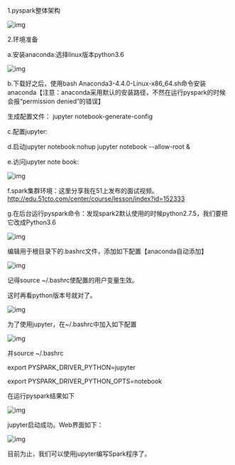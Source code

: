 1.pyspark整体架构

![img](https://note.youdao.com/yws/public/resource/e9aeefa075413da0f2c8ca0594e5d1d4/xmlnote/026AB6E837FA45BEBACD593E391A22A4/10347)



2.环境准备

 a.安装anaconda:选择linux版本python3.6

![img](https://note.youdao.com/yws/public/resource/e9aeefa075413da0f2c8ca0594e5d1d4/xmlnote/1BAAF397CE9A4452BC1C0374DD11893F/10350)



b.下载好之后，使用bash Anaconda3-4.4.0-Linux-x86_64.sh命令安装anaconda【注意：anaconda采用默认的安装路径，不然在运行pyspark的时候会报“permission denied”的错误】

生成配置文件： jupyter notebook-generate-config

c.配置jupyter:





d.启动jupyter  notebook:nohup jupyter notebook --allow-root &



e.访问jupyter note book:

![img](https://note.youdao.com/yws/public/resource/e9aeefa075413da0f2c8ca0594e5d1d4/xmlnote/548F525F331D48309CC23BAFD0DBA335/10368)



f.spark集群环境：这里分享我在51上发布的面试视频。<http://edu.51cto.com/center/course/lesson/index?id=152333>



g.在后台运行pyspark命令：发现spark2默认使用的时候python2.7.5，我们要把它改成Python3.6

![img](https://note.youdao.com/yws/public/resource/e9aeefa075413da0f2c8ca0594e5d1d4/xmlnote/CB0479A379BB4565A997C1350B4F82C1/10376)



编辑用于根目录下的.bashrc文件，添加如下配置【anaconda自动添加】

![img](https://note.youdao.com/yws/public/resource/e9aeefa075413da0f2c8ca0594e5d1d4/xmlnote/289139F34C44439B8AAAFFCBE2091AFE/10582)

记得source ~/.bashrc使配置的用户变量生效。



这时再看python版本号就对了。

![img](https://note.youdao.com/yws/public/resource/e9aeefa075413da0f2c8ca0594e5d1d4/xmlnote/C02D2733954A4D1F82D51BED8F148C78/10580)



为了使用jupyter，在~/.bashrc中加入如下配置

![img](https://note.youdao.com/yws/public/resource/e9aeefa075413da0f2c8ca0594e5d1d4/xmlnote/82AA41BB41804047B54D86C592CF12F9/10587)

并source ~/.bashrc

export PYSPARK_DRIVER_PYTHON=jupyter

export PYSPARK_DRIVER_PYTHON_OPTS=notebook

在运行pyspark结果如下

![img](https://note.youdao.com/yws/public/resource/e9aeefa075413da0f2c8ca0594e5d1d4/xmlnote/D62F8CC1F6CF4335A0B474EFB7AC87D0/10591)



jupyter启动成功。Web界面如下：

![img](https://note.youdao.com/yws/public/resource/e9aeefa075413da0f2c8ca0594e5d1d4/xmlnote/735D37A089A04303A3C47351EB57F53E/10595)



目前为止，我们可以使用jupyter编写Spark程序了。